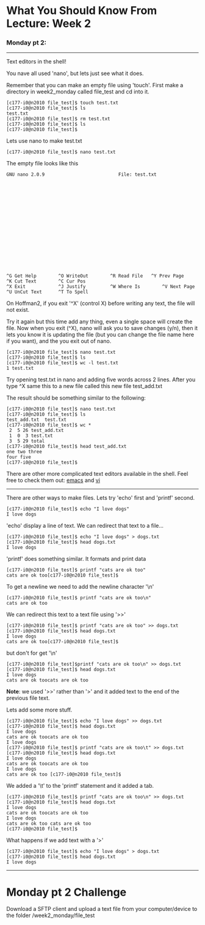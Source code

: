 # What You Should Know From Lecture: Week 2

### Monday pt 2:
---

Text editors in the shell!

You nave all used 'nano', but lets just see what it does.

Remember that you can make an empty file using 'touch'. First make a directory in week2_monday called file_test and cd into it.

```
[c177-i0@n2010 file_test]$ touch test.txt
[c177-i0@n2010 file_test]$ ls
test.txt
[c177-i0@n2010 file_test]$ rm test.txt
[c177-i0@n2010 file_test]$ ls
[c177-i0@n2010 file_test]$
```

Lets use nano to make test.txt

```
[c177-i0@n2010 file_test]$ nano test.txt
```
The empty file looks like this

```
GNU nano 2.0.9                           File: test.txt                                                              


















^G Get Help        ^O WriteOut        ^R Read File	 ^Y Prev Page       ^K Cut Text        ^C Cur Pos
^X Exit            ^J Justify         ^W Where Is        ^V Next Page       ^U UnCut Text      ^T To Spell
```

On Hoffman2, if you exit '^X' (control X) before writing any text, the file will not exist.

Try it again but this time add any thing, even a single space will create the file. Now when you exit (^X), nano will ask you to save changes (y/n), then it lets you know it is updating the file (but you can change the file name here if you want), and the you exit out of nano.

```
[c177-i0@n2010 file_test]$ nano test.txt
[c177-i0@n2010 file_test]$ ls
[c177-i0@n2010 file_test]$ wc -l test.txt
1 test.txt
```

Try opening test.txt in nano and adding five words across 2 lines. After you type ^X same this to a new file called this new file test_add.txt

The result should be something similar to the following:

```
[c177-i0@n2010 file_test]$ nano test.txt
[c177-i0@n2010 file_test]$ ls
test_add.txt  test.txt
[c177-i0@n2010 file_test]$ wc *
 2  5 26 test_add.txt
 1  0  3 test.txt
 3  5 29 total
[c177-i0@n2010 file_test]$ head test_add.txt
one two three
four five  
[c177-i0@n2010 file_test]$
```
There are other more complicated text editors available in the shell.  Feel free to check them out: [emacs](https://www.gnu.org/software/emacs/) and [vi](https://www.ccsf.edu/Pub/Fac/vi.html)

---

There are other ways to make files. Lets try 'echo' first and 'printf' second.

```
[c177-i0@n2010 file_test]$ echo "I love dogs"
I love dogs
```
'echo' display a line of text.  We can redirect that text to a file...

```
[c177-i0@n2010 file_test]$ echo "I love dogs" > dogs.txt
[c177-i0@n2010 file_test]$ head dogs.txt
I love dogs
```
'printf' does something similar. It formats and print data

```
[c177-i0@n2010 file_test]$ printf "cats are ok too"
cats are ok too[c177-i0@n2010 file_test]$
```
To get a newline we need to add the newline character '\n'

```
[c177-i0@n2010 file_test]$ printf "cats are ok too\n"
cats are ok too
```
We can redirect this text to a text file using '>>'

```
[c177-i0@n2010 file_test]$ printf "cats are ok too" >> dogs.txt
[c177-i0@n2010 file_test]$ head dogs.txt
I love dogs
cats are ok too[c177-i0@n2010 file_test]$
```
but don't for get '\n'

```
[c177-i0@n2010 file_test]$printf "cats are ok too\n" >> dogs.txt
[c177-i0@n2010 file_test]$ head dogs.txt
I love dogs
cats are ok toocats are ok too
```

__Note__: we used '>>' rather than '>' and it added text to the end of the previous file text.

Lets add some more stuff.

```
[c177-i0@n2010 file_test]$ echo "I love dogs" >> dogs.txt
[c177-i0@n2010 file_test]$ head dogs.txt
I love dogs
cats are ok toocats are ok too
I love dogs
[c177-i0@n2010 file_test]$ printf "cats are ok too\t" >> dogs.txt
[c177-i0@n2010 file_test]$ head dogs.txt
I love dogs
cats are ok toocats are ok too
I love dogs
cats are ok too	[c177-i0@n2010 file_test]$
```

We added a '\t' to the 'printf' statement and it added a tab.

```
[c177-i0@n2010 file_test]$ printf "cats are ok too\n" >> dogs.txt
[c177-i0@n2010 file_test]$ head dogs.txt
I love dogs
cats are ok toocats are ok too
I love dogs
cats are ok too	cats are ok too
[c177-i0@n2010 file_test]$
```
What happens if we add text with a '>'

```
[c177-i0@n2010 file_test]$ echo "I love dogs" > dogs.txt
[c177-i0@n2010 file_test]$ head dogs.txt
I love dogs
```

---

# Monday pt 2 Challenge

Download a SFTP client and upload a text file from your computer/device to the folder /week2_monday/file_test
